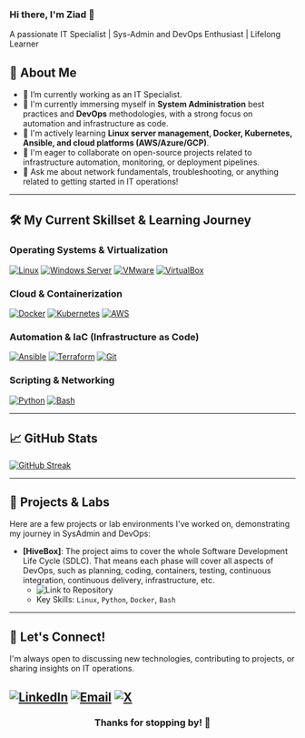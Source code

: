 ### Hi there, I'm Ziad 👋

A passionate IT Specialist | Sys-Admin and DevOps Enthusiast | Lifelong Learner<be>
## 🚀 About Me
- 🔭 I’m currently working as an IT Specialist.
- 🌱 I'm currently immersing myself in **System Administration** best practices and **DevOps** methodologies, with a strong focus on automation and infrastructure as code.
- 🌱 I'm actively learning **Linux server management, Docker, Kubernetes, Ansible, and cloud platforms (AWS/Azure/GCP)**.
- 👯 I'm eager to collaborate on open-source projects related to infrastructure automation, monitoring, or deployment pipelines.
- 💬 Ask me about network fundamentals, troubleshooting, or anything related to getting started in IT operations!
  
---

## 🛠️ My Current Skillset & Learning Journey

### **Operating Systems & Virtualization**
[![Linux](https://img.shields.io/badge/Linux-FCC624?style=for-the-badge&logo=linux&logoColor=black)](https://www.linux.org/)
[![Windows Server](https://img.shields.io/badge/Windows_Server-0078D4?style=for-the-badge&logo=windows&logoColor=white)](https://www.microsoft.com/en-us/windows-server)
[![VMware](https://img.shields.io/badge/VMware-607D8B?style=for-the-badge&logo=vmware&logoColor=white)](https://www.vmware.com/)
[![VirtualBox](https://img.shields.io/badge/VirtualBox-183A61?style=for-the-badge&logo=virtualbox&logoColor=white)](https://www.virtualbox.org/)

### **Cloud & Containerization**
[![Docker](https://img.shields.io/badge/Docker-2496ED?style=for-the-badge&logo=docker&logoColor=white)](https://www.docker.com/)
[![Kubernetes](https://img.shields.io/badge/Kubernetes-326CE5?style=for-the-badge&logo=kubernetes&logoColor=white)](https://kubernetes.io/)
[![AWS](https://img.shields.io/badge/AWS-232F3E?style=for-the-badge&logo=amazon-aws&logoColor=white)](https://aws.amazon.com/)

### **Automation & IaC (Infrastructure as Code)**
[![Ansible](https://img.shields.io/badge/Ansible-EE0000?style=for-the-badge&logo=ansible&logoColor=white)](https://www.ansible.com/)
[![Terraform](https://img.shields.io/badge/Terraform-7B42BC?style=for-the-badge&logo=terraform&logoColor=white)](https://www.terraform.io/)
[![Git](https://img.shields.io/badge/Git-F05032?style=for-the-badge&logo=git&logoColor=white)](https://git-scm.com/)

### **Scripting & Networking**
[![Python](https://img.shields.io/badge/Python-3776AB?style=for-the-badge&logo=python&logoColor=white)](https://www.python.org/)
[![Bash](https://img.shields.io/badge/Bash-4EAA25?style=for-the-badge&logo=gnu-bash&logoColor=white)](https://www.gnu.org/software/bash/)

---

## 📈 GitHub Stats
<!--
[![Your GitHub Stats](https://github-readme-stats.vercel.app/api?username=YOUR_USERNAME&show_icons=true&theme=dark&include_all_commits=true&count_private=true)](https://github.com/anuraghazra/github-readme-stats)

[![Top Langs](https://github-readme-stats.vercel.app/api/top-langs/?username=YOUR_USERNAME&layout=compact&theme=dark)](https://github.com/anuraghazra/github-readme-stats)
-->

[![GitHub Streak](https://streak-stats.demolab.com/?user=ziad-kh99&theme=dark)](https://git.io/streak-stats)

---

## 🚀 Projects & Labs

Here are a few projects or lab environments I've worked on, demonstrating my journey in SysAdmin and DevOps:

-   **[HiveBox]**: The project aims to cover the whole Software Development Life Cycle (SDLC). That means each phase will cover all aspects of DevOps, such as planning, coding, containers, testing, continuous integration, continuous delivery, infrastructure, etc.
    -   ![Link to Repository]([https://github.com/YOUR_USERNAME/project1-repo](https://github.com/Ziad-kh99/devops-hands-on-project-hivebox))
    -   Key Skills: `Linux`, `Python`, `Docker`, `Bash`
 
---

## 🤝 Let's Connect!

I'm always open to discussing new technologies, contributing to projects, or sharing insights on IT operations.

[![LinkedIn](https://img.shields.io/badge/LinkedIn-0077B5?style=for-the-badge&logo=linkedin&logoColor=white)](https://www.linkedin.com/in/ziad99/)
[![Email](https://img.shields.io/badge/Email-D14836?style=for-the-badge&logo=gmail&logoColor=white)](mailto:ziad.dev99@gmail.com)
[![X](https://img.shields.io/badge/X-0077B5?style=for-the-badge&labelColor=%23000)](https://x.com/Ziad_kh99)
---

<div align="center">
  <h3>Thanks for stopping by! 👋</h3>
</div>

